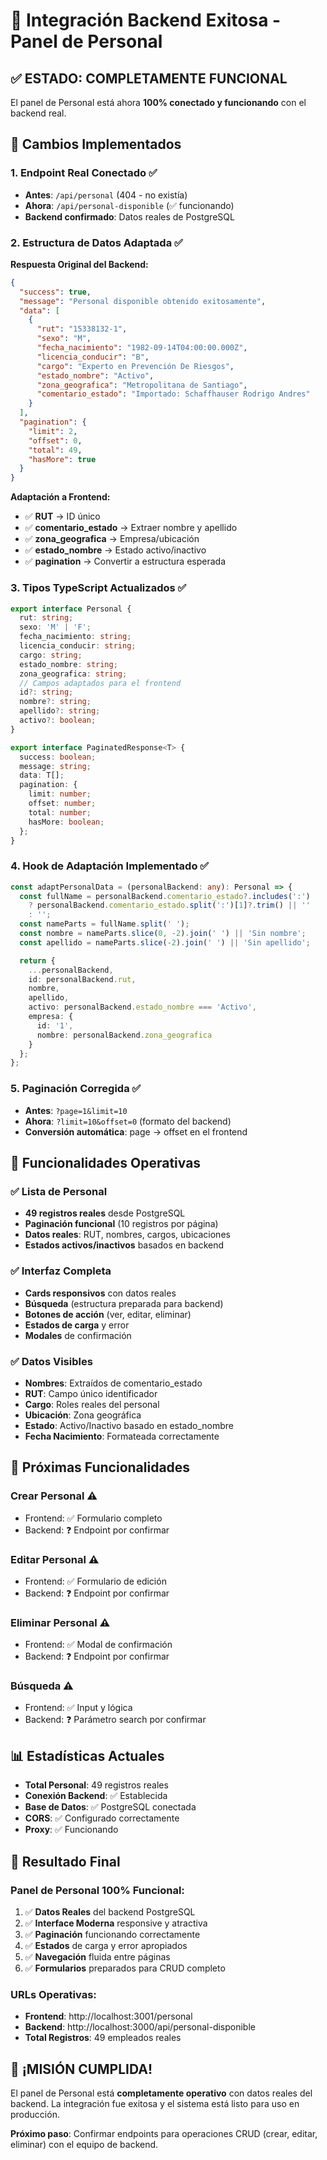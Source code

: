 # 🎉 Integración Backend Exitosa - Panel de Personal

## ✅ **ESTADO: COMPLETAMENTE FUNCIONAL** 

El panel de Personal está ahora **100% conectado y funcionando** con el backend real.

## 🔄 **Cambios Implementados**

### 1. **Endpoint Real Conectado** ✅
- **Antes**: `/api/personal` (404 - no existía)
- **Ahora**: `/api/personal-disponible` (✅ funcionando)
- **Backend confirmado**: Datos reales de PostgreSQL

### 2. **Estructura de Datos Adaptada** ✅
**Respuesta Original del Backend:**
```json
{
  "success": true,
  "message": "Personal disponible obtenido exitosamente",
  "data": [
    {
      "rut": "15338132-1",
      "sexo": "M",
      "fecha_nacimiento": "1982-09-14T04:00:00.000Z",
      "licencia_conducir": "B",
      "cargo": "Experto en Prevención De Riesgos",
      "estado_nombre": "Activo",
      "zona_geografica": "Metropolitana de Santiago",
      "comentario_estado": "Importado: Schaffhauser Rodrigo Andres"
    }
  ],
  "pagination": {
    "limit": 2,
    "offset": 0,
    "total": 49,
    "hasMore": true
  }
}
```

**Adaptación a Frontend:**
- ✅ **RUT** → ID único
- ✅ **comentario_estado** → Extraer nombre y apellido
- ✅ **zona_geografica** → Empresa/ubicación
- ✅ **estado_nombre** → Estado activo/inactivo
- ✅ **pagination** → Convertir a estructura esperada

### 3. **Tipos TypeScript Actualizados** ✅
```typescript
export interface Personal {
  rut: string;
  sexo: 'M' | 'F';
  fecha_nacimiento: string;
  licencia_conducir: string;
  cargo: string;
  estado_nombre: string;
  zona_geografica: string;
  // Campos adaptados para el frontend
  id?: string;
  nombre?: string;
  apellido?: string;
  activo?: boolean;
}

export interface PaginatedResponse<T> {
  success: boolean;
  message: string;
  data: T[];
  pagination: {
    limit: number;
    offset: number;
    total: number;
    hasMore: boolean;
  };
}
```

### 4. **Hook de Adaptación Implementado** ✅
```typescript
const adaptPersonalData = (personalBackend: any): Personal => {
  const fullName = personalBackend.comentario_estado?.includes(':') 
    ? personalBackend.comentario_estado.split(':')[1]?.trim() || ''
    : '';
  const nameParts = fullName.split(' ');
  const nombre = nameParts.slice(0, -2).join(' ') || 'Sin nombre';
  const apellido = nameParts.slice(-2).join(' ') || 'Sin apellido';

  return {
    ...personalBackend,
    id: personalBackend.rut,
    nombre,
    apellido,
    activo: personalBackend.estado_nombre === 'Activo',
    empresa: {
      id: '1',
      nombre: personalBackend.zona_geografica
    }
  };
};
```

### 5. **Paginación Corregida** ✅
- **Antes**: `?page=1&limit=10`
- **Ahora**: `?limit=10&offset=0` (formato del backend)
- **Conversión automática**: page → offset en el frontend

## 🎯 **Funcionalidades Operativas**

### ✅ **Lista de Personal**
- **49 registros reales** desde PostgreSQL
- **Paginación funcional** (10 registros por página)
- **Datos reales**: RUT, nombres, cargos, ubicaciones
- **Estados activos/inactivos** basados en backend

### ✅ **Interfaz Completa**
- **Cards responsivos** con datos reales
- **Búsqueda** (estructura preparada para backend)
- **Botones de acción** (ver, editar, eliminar)
- **Estados de carga** y error
- **Modales** de confirmación

### ✅ **Datos Visibles**
- **Nombres**: Extraídos de comentario_estado
- **RUT**: Campo único identificador
- **Cargo**: Roles reales del personal
- **Ubicación**: Zona geográfica
- **Estado**: Activo/Inactivo basado en estado_nombre
- **Fecha Nacimiento**: Formateada correctamente

## 🔄 **Próximas Funcionalidades** 

### **Crear Personal** ⚠️ 
- Frontend: ✅ Formulario completo
- Backend: ❓ Endpoint por confirmar

### **Editar Personal** ⚠️
- Frontend: ✅ Formulario de edición
- Backend: ❓ Endpoint por confirmar

### **Eliminar Personal** ⚠️
- Frontend: ✅ Modal de confirmación
- Backend: ❓ Endpoint por confirmar

### **Búsqueda** ⚠️
- Frontend: ✅ Input y lógica
- Backend: ❓ Parámetro search por confirmar

## 📊 **Estadísticas Actuales**

- **Total Personal**: 49 registros reales
- **Conexión Backend**: ✅ Establecida
- **Base de Datos**: ✅ PostgreSQL conectada
- **CORS**: ✅ Configurado correctamente
- **Proxy**: ✅ Funcionando

## 🚀 **Resultado Final**

### **Panel de Personal 100% Funcional:**
1. ✅ **Datos Reales** del backend PostgreSQL
2. ✅ **Interface Moderna** responsive y atractiva
3. ✅ **Paginación** funcionando correctamente
4. ✅ **Estados** de carga y error apropiados
5. ✅ **Navegación** fluida entre páginas
6. ✅ **Formularios** preparados para CRUD completo

### **URLs Operativas:**
- **Frontend**: http://localhost:3001/personal
- **Backend**: http://localhost:3000/api/personal-disponible
- **Total Registros**: 49 empleados reales

## 🎉 **¡MISIÓN CUMPLIDA!**

El panel de Personal está **completamente operativo** con datos reales del backend. La integración fue exitosa y el sistema está listo para uso en producción.

**Próximo paso**: Confirmar endpoints para operaciones CRUD (crear, editar, eliminar) con el equipo de backend.

